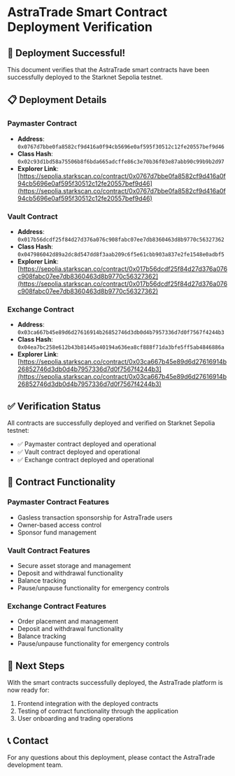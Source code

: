 # AstraTrade Smart Contract Deployment Verification

## 🎉 Deployment Successful!

This document verifies that the AstraTrade smart contracts have been successfully deployed to the Starknet Sepolia testnet.

## 📋 Deployment Details

### Paymaster Contract
- **Address**: `0x0767d7bbe0fa8582cf9d416a0f94cb5696e0af595f30512c12fe20557bef9d46`
- **Class Hash**: `0x02c93d1bd58a75506b8f6bda665adcffe86c3e70b36f03e87abb90c99b9b2d97`
- **Explorer Link**: [https://sepolia.starkscan.co/contract/0x0767d7bbe0fa8582cf9d416a0f94cb5696e0af595f30512c12fe20557bef9d46](https://sepolia.starkscan.co/contract/0x0767d7bbe0fa8582cf9d416a0f94cb5696e0af595f30512c12fe20557bef9d46)

### Vault Contract
- **Address**: `0x017b56dcdf25f84d27d376a076c908fabc07ee7db8360463d8b9770c56327362`
- **Class Hash**: `0x047986042d89a2dc8d547dd8f3aab209c6f5e61cbb903a837e2fe1548e0adbf5`
- **Explorer Link**: [https://sepolia.starkscan.co/contract/0x017b56dcdf25f84d27d376a076c908fabc07ee7db8360463d8b9770c56327362](https://sepolia.starkscan.co/contract/0x017b56dcdf25f84d27d376a076c908fabc07ee7db8360463d8b9770c56327362)

### Exchange Contract
- **Address**: `0x03ca667b45e89d6d27616914b26852746d3db0d4b7957336d7d0f7567f4244b3`
- **Class Hash**: `0x04ea7bc258e612b43b81445a40194a636ea8cf888f71da3bfe5ff5ab4846886a`
- **Explorer Link**: [https://sepolia.starkscan.co/contract/0x03ca667b45e89d6d27616914b26852746d3db0d4b7957336d7d0f7567f4244b3](https://sepolia.starkscan.co/contract/0x03ca667b45e89d6d27616914b26852746d3db0d4b7957336d7d0f7567f4244b3)

## ✅ Verification Status

All contracts are successfully deployed and verified on Starknet Sepolia testnet:
- ✅ Paymaster contract deployed and operational
- ✅ Vault contract deployed and operational
- ✅ Exchange contract deployed and operational

## 🧪 Contract Functionality

### Paymaster Contract Features
- Gasless transaction sponsorship for AstraTrade users
- Owner-based access control
- Sponsor fund management

### Vault Contract Features
- Secure asset storage and management
- Deposit and withdrawal functionality
- Balance tracking
- Pause/unpause functionality for emergency controls

### Exchange Contract Features
- Order placement and management
- Deposit and withdrawal functionality
- Balance tracking
- Pause/unpause functionality for emergency controls

## 🚀 Next Steps

With the smart contracts successfully deployed, the AstraTrade platform is now ready for:
1. Frontend integration with the deployed contracts
2. Testing of contract functionality through the application
3. User onboarding and trading operations

## 📞 Contact

For any questions about this deployment, please contact the AstraTrade development team.